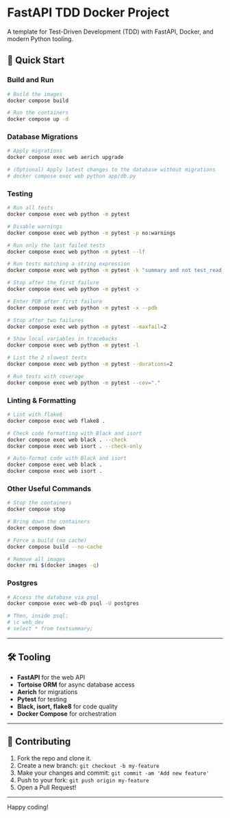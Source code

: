 # FastAPI TDD Docker Project

A template for Test-Driven Development (TDD) with FastAPI, Docker, and modern Python tooling.

## 🚀 Quick Start

### Build and Run

```bash
# Build the images
docker compose build

# Run the containers
docker compose up -d
```

### Database Migrations

```bash
# Apply migrations
docker compose exec web aerich upgrade

# (Optional) Apply latest changes to the database without migrations
# docker compose exec web python app/db.py
```

### Testing

```bash
# Run all tests
docker compose exec web python -m pytest

# Disable warnings
docker compose exec web python -m pytest -p no:warnings

# Run only the last failed tests
docker compose exec web python -m pytest --lf

# Run tests matching a string expression
docker compose exec web python -m pytest -k "summary and not test_read_summary"

# Stop after the first failure
docker compose exec web python -m pytest -x

# Enter PDB after first failure
docker compose exec web python -m pytest -x --pdb

# Stop after two failures
docker compose exec web python -m pytest --maxfail=2

# Show local variables in tracebacks
docker compose exec web python -m pytest -l

# List the 2 slowest tests
docker compose exec web python -m pytest --durations=2

# Run tests with coverage
docker compose exec web python -m pytest --cov="."
```

### Linting & Formatting

```bash
# Lint with flake8
docker compose exec web flake8 .

# Check code formatting with Black and isort
docker compose exec web black . --check
docker compose exec web isort . --check-only

# Auto-format code with Black and isort
docker compose exec web black .
docker compose exec web isort .
```

### Other Useful Commands

```bash
# Stop the containers
docker compose stop

# Bring down the containers
docker compose down

# Force a build (no cache)
docker compose build --no-cache

# Remove all images
docker rmi $(docker images -q)
```

### Postgres

```bash
# Access the database via psql
docker compose exec web-db psql -U postgres

# Then, inside psql:
# \c web_dev
# select * from textsummary;
```

---

## 🛠️ Tooling

- **FastAPI** for the web API
- **Tortoise ORM** for async database access
- **Aerich** for migrations
- **Pytest** for testing
- **Black, isort, flake8** for code quality
- **Docker Compose** for orchestration

---

## 🤝 Contributing

1. Fork the repo and clone it.
2. Create a new branch: `git checkout -b my-feature`
3. Make your changes and commit: `git commit -am 'Add new feature'`
4. Push to your fork: `git push origin my-feature`
5. Open a Pull Request!


---

Happy coding!

